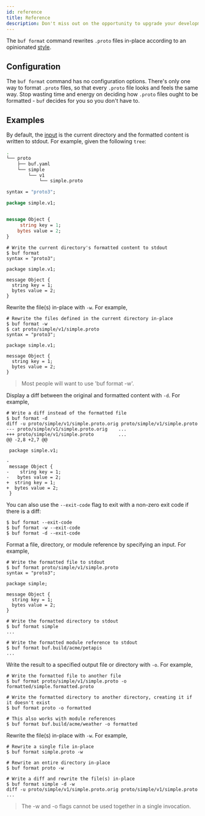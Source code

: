 ```yaml
---
id: reference
title: Reference
description: Don't miss out on the opportunity to upgrade your development process with our state-of-the-art buf breaking change detection tool!
---
```




The `buf format` command rewrites `.proto` files in-place according to an
opinionated [style](style.md).

## Configuration

The `buf format` command has no configuration options. There's only one way to
format `.proto` files, so that every `.proto` file looks and feels the same way.
Stop wasting time and energy on deciding how `.proto` files ought to be
formatted - `buf` decides for you so you don't have to.

## Examples

By default, the [input](../reference/inputs.md) is the current directory and the
formatted content is written to stdout. For example, given the following `tree`:

```sh
.
└── proto
    ├── buf.yaml
    └── simple
        └── v1
            └── simple.proto
```

```protobuf title="proto/simple/v1/simple.proto"
syntax = "proto3";

package simple.v1;


message Object {
     string key = 1;
    bytes value = 2;
}
```

```terminal
# Write the current directory's formatted content to stdout
$ buf format
syntax = "proto3";

package simple.v1;

message Object {
  string key = 1;
  bytes value = 2;
}
```

Rewrite the file(s) in-place with `-w`. For example,

```terminal
# Rewrite the files defined in the current directory in-place
$ buf format -w
$ cat proto/simple/v1/simple.proto
syntax = "proto3";

package simple.v1;

message Object {
  string key = 1;
  bytes value = 2;
}
```

> Most people will want to use 'buf format -w'.

Display a diff between the original and formatted content with `-d`. For
example,

```terminal
# Write a diff instead of the formatted file
$ buf format -d
diff -u proto/simple/v1/simple.proto.orig proto/simple/v1/simple.proto
--- proto/simple/v1/simple.proto.orig    ...
+++ proto/simple/v1/simple.proto         ...
@@ -2,8 +2,7 @@

 package simple.v1;

-
 message Object {
-    string key = 1;
-   bytes value = 2;
+  string key = 1;
+  bytes value = 2;
 }
```

You can also use the `--exit-code` flag to exit with a non-zero exit code if
there is a diff:

```terminal
$ buf format --exit-code
$ buf format -w --exit-code
$ buf format -d --exit-code
```

Format a file, directory, or module reference by specifying an input. For
example,

```terminal
# Write the formatted file to stdout
$ buf format proto/simple/v1/simple.proto
syntax = "proto3";

package simple;

message Object {
  string key = 1;
  bytes value = 2;
}
```

```terminal
# Write the formatted directory to stdout
$ buf format simple
...
```

```terminal
# Write the formatted module reference to stdout
$ buf format buf.build/acme/petapis
...
```

Write the result to a specified output file or directory with `-o`. For example,

```terminal
# Write the formatted file to another file
$ buf format proto/simple/v1/simple.proto -o formatted/simple.formatted.proto
```

```terminal
# Write the formatted directory to another directory, creating it if it doesn't exist
$ buf format proto -o formatted
```

```terminal
# This also works with module references
$ buf format buf.build/acme/weather -o formatted
```

Rewrite the file(s) in-place with `-w`. For example,

```terminal
# Rewrite a single file in-place
$ buf format simple.proto -w
```

```terminal
# Rewrite an entire directory in-place
$ buf format proto -w
```

```terminal
# Write a diff and rewrite the file(s) in-place
$ buf format simple -d -w
diff -u proto/simple/v1/simple.proto.orig proto/simple/v1/simple.proto
...
```

> The -w and -o flags cannot be used together in a single invocation.
